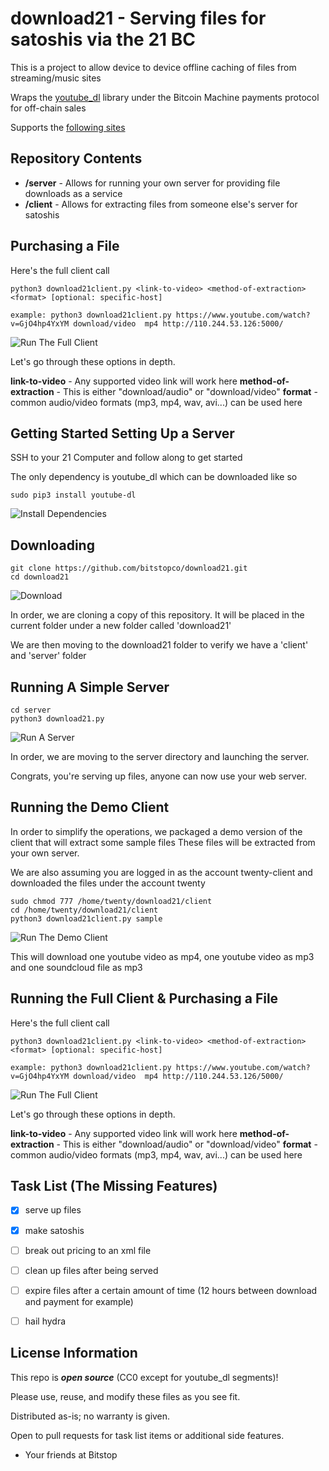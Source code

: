 download21 - Serving files for satoshis via the 21 BC
===========================================================

This is a project to allow device to device offline caching of files from streaming/music sites

Wraps the [youtube_dl](https://github.com/rg3/youtube-dl) library under the Bitcoin Machine payments protocol for off-chain sales

Supports the [following sites](https://github.com/rg3/youtube-dl/tree/master/youtube_dl/extractor)


Repository Contents
-------------------
* **/server** - Allows for running your own server for providing file downloads as a service
* **/client** - Allows for extracting files from someone else's server for satoshis

Purchasing a File
-----------------------

Here's the full client call

```
python3 download21client.py <link-to-video> <method-of-extraction> <format> [optional: specific-host]

example: python3 download21client.py https://www.youtube.com/watch?v=GjO4hp4YxYM download/video  mp4 http://110.244.53.126:5000/
```

![Run The Full Client](http://i.imgur.com/67yoYRI.png) 

Let's go through these options in depth.

**link-to-video** - Any supported video link will work here
**method-of-extraction** - This is either "download/audio" or "download/video"
**format** - common audio/video formats (mp3, mp4, wav, avi...) can be used here


Getting Started Setting Up a Server
---------------

SSH to your 21 Computer and follow along to get started

The only dependency is youtube_dl which can be downloaded like so



```
sudo pip3 install youtube-dl
```

![Install Dependencies](http://i.imgur.com/bhA3aAv.png) 


Downloading
-----------

```
git clone https://github.com/bitstopco/download21.git
cd download21
```

![Download](http://i.imgur.com/PFx83ZY.png) 

In order, we are cloning a copy of this repository. It will be placed in the current folder under a new folder called 'download21'

We are then moving to the download21 folder to verify we have a 'client' and 'server' folder


Running A Simple Server
-----------------------

```
cd server
python3 download21.py
```
![Run A Server](http://i.imgur.com/KA6mu64.png) 

In order, we are moving to the server directory and launching the server.

Congrats, you're serving up files, anyone can now use your web server.

Running the Demo Client
-----------------------

In order to simplify the operations, we packaged a demo version of the client that will extract some sample files
These files will be extracted from your own server.

We are also assuming you are logged in as the account twenty-client and downloaded the files under the account twenty

```
sudo chmod 777 /home/twenty/download21/client
cd /home/twenty/download21/client
python3 download21client.py sample
```
![Run The Demo Client](http://i.imgur.com/NFPU008.png) 

This will download one youtube video as mp4, one youtube video as mp3 and one soundcloud file as mp3

Running the Full Client & Purchasing a File
-----------------------

Here's the full client call

```
python3 download21client.py <link-to-video> <method-of-extraction> <format> [optional: specific-host]

example: python3 download21client.py https://www.youtube.com/watch?v=GjO4hp4YxYM download/video  mp4 http://110.244.53.126/5000/
```

![Run The Full Client](http://i.imgur.com/67yoYRI.png) 

Let's go through these options in depth.

**link-to-video** - Any supported video link will work here
**method-of-extraction** - This is either "download/audio" or "download/video"
**format** - common audio/video formats (mp3, mp4, wav, avi...) can be used here


Task List (The Missing Features)
--------------------------------
- [x] serve up files
- [x] make satoshis
- [ ] break out pricing to an xml file
- [ ] clean up files after being served
- [ ] expire files after a certain amount of time (12 hours between download and payment for example)
- [ ] hail hydra


License Information
-------------------
This repo is _**open source**_ (CC0 except for youtube_dl segments)! 

Please use, reuse, and modify these files as you see fit.

Distributed as-is; no warranty is given.

Open to pull requests for task list items or additional side features.

- Your friends at Bitstop
